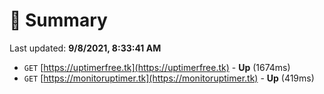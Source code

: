 # 📖 Summary
Last updated: **9/8/2021, 8:33:41 AM**

- `GET` [https://uptimerfree.tk](https://uptimerfree.tk) - **Up** (1674ms)
- `GET` [https://monitoruptimer.tk](https://monitoruptimer.tk) - **Up** (419ms)
